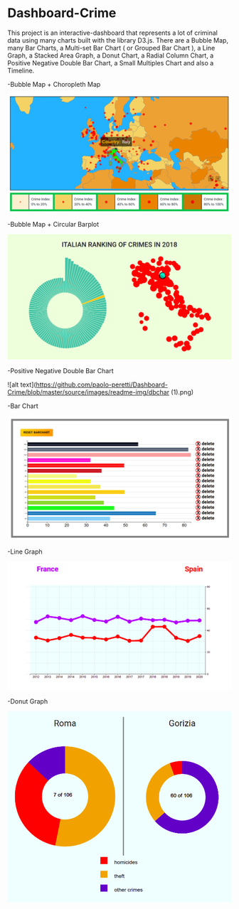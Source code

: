 # Dashboard-Crime
This project is an interactive-dashboard that represents a lot of criminal data using many charts built with the library D3.js.  There are a Bubble Map, many Bar Charts,  a Multi-set Bar Chart ( or Grouped Bar Chart ), a Line Graph, a Stacked Area Graph, a Donut Chart, a Radial Column Chart, a Positive Negative Double Bar Chart, a Small Multiples Chart and also a Timeline.




-Bubble Map + Choropleth Map

![alt text](https://github.com/paolo-peretti/Dashboard-Crime/blob/master/source/images/readme-img/map.png)


-Bubble Map + Circular Barplot

![alt text](https://github.com/paolo-peretti/Dashboard-Crime/blob/master/source/images/readme-img/italy.png)


-Positive Negative Double Bar Chart

![alt text](https://github.com/paolo-peretti/Dashboard-Crime/blob/master/source/images/readme-img/dbchar (1).png)


-Bar Chart 

![alt text](https://github.com/paolo-peretti/Dashboard-Crime/blob/master/source/images/readme-img/barchart.png)

-Line Graph

![alt text](https://github.com/paolo-peretti/Dashboard-Crime/blob/master/source/images/readme-img/line.png)

-Donut Graph

![alt text](https://github.com/paolo-peretti/Dashboard-Crime/blob/master/source/images/readme-img/pies.png)
